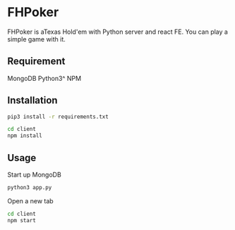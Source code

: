 # FHPoker

FHPoker is aTexas Hold'em with Python server and react FE.
You can play a simple game with it.

## Requirement

MongoDB
Python3^
NPM

## Installation

```bash
pip3 install -r requirements.txt
```

```bash
cd client
npm install
```

## Usage
Start up MongoDB

```bash
python3 app.py
```
Open a new tab
```bash
cd client
npm start
```

